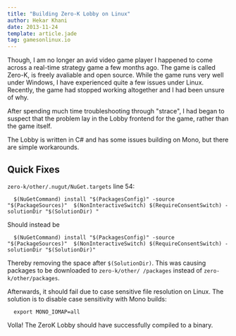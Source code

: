 ```yaml
---
title: "Building Zero-K Lobby on Linux"
author: Hekar Khani
date: 2013-11-24
template: article.jade
tag: gamesonlinux.io
---
```


Though, I am no longer an avid video game player I happened to come across a real-time strategy game a few months ago. The game is called Zero-K, is freely avaliable and open source. While the game runs very well under Windows, I have experienced quite a few issues under Linux.  
Recently, the game had stopped working altogether and I had been unsure of why.

After spending much time troubleshooting through "strace", I had began to suspect that the problem lay in the Lobby frontend for the game, rather than the game itself.

The Lobby is written in C# and has some issues building on Mono, but there are simple workarounds.

<span class="more"></span>

## Quick Fixes

`zero-k/other/.nugut/NuGet.targets` line 54:

```
  $(NuGetCommand) install "$(PackagesConfig)" -source "$(PackageSources)"  $(NonInteractiveSwitch) $(RequireConsentSwitch) -solutionDir "$(SolutionDir) " 
```
Should instead be
```
  $(NuGetCommand) install "$(PackagesConfig)" -source "$(PackageSources)"  $(NonInteractiveSwitch) $(RequireConsentSwitch) -solutionDir "$(SolutionDir)" 
```

Thereby removing the space after `$(SolutionDir)`. This was causing packages to be downloaded to `zero-k/other/ /packages` instead of `zero-k/other/packages`.

Afterwards, it should fail due to case sensitive file resolution on Linux. The solution is to disable case sensitivity with Mono builds:

```
  export MONO_IOMAP=all
```

Volla! The ZeroK Lobby should have successfully compiled to a binary.

